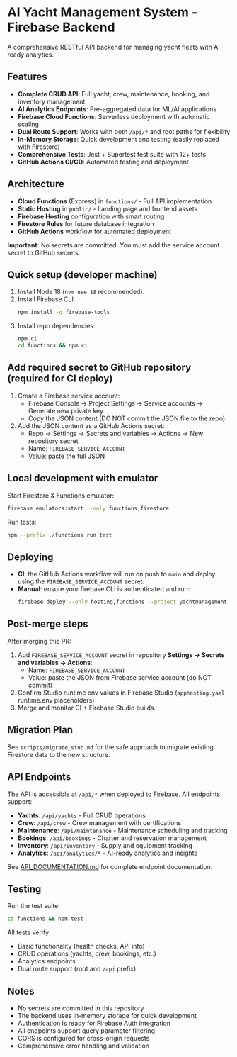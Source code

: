 # AI Yacht Management System - Firebase Backend

A comprehensive RESTful API backend for managing yacht fleets with AI-ready analytics.

## Features

- **Complete CRUD API**: Full yacht, crew, maintenance, booking, and inventory management
- **AI Analytics Endpoints**: Pre-aggregated data for ML/AI applications
- **Firebase Cloud Functions**: Serverless deployment with automatic scaling
- **Dual Route Support**: Works with both `/api/*` and root paths for flexibility
- **In-Memory Storage**: Quick development and testing (easily replaced with Firestore)
- **Comprehensive Tests**: Jest + Supertest test suite with 12+ tests
- **GitHub Actions CI/CD**: Automated testing and deployment

## Architecture

- **Cloud Functions** (Express) in `functions/` - Full API implementation
- **Static Hosting** in `public/` - Landing page and frontend assets
- **Firebase Hosting** configuration with smart routing
- **Firestore Rules** for future database integration
- **GitHub Actions** workflow for automated deployment

**Important:** No secrets are committed. You must add the service account secret to GitHub secrets.

## Quick setup (developer machine)

1. Install Node 18 (`nvm use 18` recommended).
2. Install Firebase CLI:
   ```bash
   npm install -g firebase-tools
   ```
3. Install repo dependencies:
   ```bash
   npm ci
   cd functions && npm ci
   ```

## Add required secret to GitHub repository (required for CI deploy)

1. Create a Firebase service account:
   - Firebase Console → Project Settings → Service accounts → Generate new private key.
   - Copy the JSON content (DO NOT commit the JSON file to the repo).
2. Add the JSON content as a GitHub Actions secret:
   - Repo → Settings → Secrets and variables → Actions → New repository secret
   - Name: `FIREBASE_SERVICE_ACCOUNT`
   - Value: paste the full JSON

## Local development with emulator

Start Firestore & Functions emulator:
```bash
firebase emulators:start --only functions,firestore
```

Run tests:
```bash
npm --prefix ./functions run test
```

## Deploying

- **CI**: the GitHub Actions workflow will run on push to `main` and deploy using the `FIREBASE_SERVICE_ACCOUNT` secret.
- **Manual**: ensure your firebase CLI is authenticated and run:
  ```bash
  firebase deploy --only hosting,functions --project yachtmanagement
  ```

## Post-merge steps

After merging this PR:

1. Add `FIREBASE_SERVICE_ACCOUNT` secret in repository **Settings → Secrets and variables → Actions**:
   - Name: `FIREBASE_SERVICE_ACCOUNT`
   - Value: paste the JSON from Firebase service account (do NOT commit)
2. Confirm Studio runtime env values in Firebase Studio (`apphosting.yaml` runtime.env placeholders)
3. Merge and monitor CI + Firebase Studio builds.

## Migration Plan

See `scripts/migrate_stub.md` for the safe approach to migrate existing Firestore data to the new structure.

## API Endpoints

The API is accessible at `/api/*` when deployed to Firebase. All endpoints support:

- **Yachts**: `/api/yachts` - Full CRUD operations
- **Crew**: `/api/crew` - Crew management with certifications
- **Maintenance**: `/api/maintenance` - Maintenance scheduling and tracking
- **Bookings**: `/api/bookings` - Charter and reservation management
- **Inventory**: `/api/inventory` - Supply and equipment tracking
- **Analytics**: `/api/analytics/*` - AI-ready analytics and insights

See [API_DOCUMENTATION.md](./API_DOCUMENTATION.md) for complete endpoint documentation.

## Testing

Run the test suite:
```bash
cd functions && npm test
```

All tests verify:
- Basic functionality (health checks, API info)
- CRUD operations (yachts, crew, bookings, etc.)
- Analytics endpoints
- Dual route support (root and `/api` prefix)

## Notes

- No secrets are committed in this repository
- The backend uses in-memory storage for quick development
- Authentication is ready for Firebase Auth integration
- All endpoints support query parameter filtering
- CORS is configured for cross-origin requests
- Comprehensive error handling and validation
